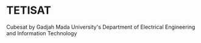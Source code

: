 # TETISAT
Cubesat by Gadjah Mada University's Department of Electrical Engineering and Information Technology
